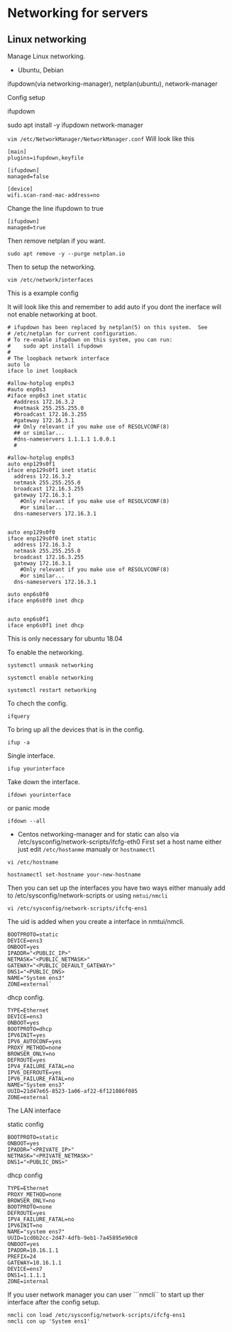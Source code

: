 
# Networking for servers


## Linux networking 

Manage Linux networking.


- Ubuntu, Debian 

ifupdown(via networking-manager), netplan(ubuntu), network-manager

Config setup

ifupdown

sudo apt install -y ifupdown network-manager

`vim /etc/NetworkManager/NetworkManager.conf`
Will look like this

```
[main]
plugins=ifupdown,keyfile

[ifupdown]
managed=false

[device]
wifi.scan-rand-mac-address=no

```
Change the line ifupdown to true

```
[ifupdown]
managed=true

```
Then remove netplan if you want.

`sudo apt remove -y --purge netplan.io`

Then to setup the networking.

`vim /etc/network/interfaces`

This is a example config


It will look like this and remember to add auto if you dont the inerface will not 
enable networking at boot.

```
# ifupdown has been replaced by netplan(5) on this system.  See
# /etc/netplan for current configuration.
# To re-enable ifupdown on this system, you can run:
#    sudo apt install ifupdown
#
# The loopback network interface
auto lo
iface lo inet loopback

#allow-hotplug enp0s3
#auto enp0s3
#iface enp0s3 inet static
  #address 172.16.3.2
  #netmask 255.255.255.0
  #broadcast 172.16.3.255
  #gateway 172.16.3.1
  ## Only relevant if you make use of RESOLVCONF(8)
  ## or similar...
  #dns-nameservers 1.1.1.1 1.0.0.1
  #

#allow-hotplug enp0s3
auto enp129s0f1
iface enp129s0f1 inet static
  address 172.16.3.2
  netmask 255.255.255.0
  broadcast 172.16.3.255
  gateway 172.16.3.1
    #Only relevant if you make use of RESOLVCONF(8)
    #or similar...
  dns-nameservers 172.16.3.1


auto enp129s0f0
iface enp129s0f0 inet static
  address 172.16.3.2
  netmask 255.255.255.0
  broadcast 172.16.3.255
  gateway 172.16.3.1
    #Only relevant if you make use of RESOLVCONF(8)
    #or similar...
  dns-nameservers 172.16.3.1

auto enp6s0f0
iface enp6s0f0 inet dhcp


auto enp6s0f1
iface enp6s0f1 inet dhcp

```

This is only necessary for ubuntu 18.04

To enable the networking.

`systemctl unmask networking`

`systemctl enable networking`

`systemctl restart networking`


To chech the config.

`ifquery`

To bring up all the devices that is in the config.

`ifup -a`

Single interface.

`ifup yourinterface`

Take down the interface.

`ifdown yourinterface`

or panic mode 

`ifdown --all`


- Centos 
networking-manager and for static can also via /etc/sysconfig/network-scripts/ifcfg-eth0 
First set a host name either just edit ```/etc/hostanme``` manualy or ```hostnamectl```

```
vi /etc/hostname

hostnamectl set-hostname your-new-hostname

```

Then you can set up the interfaces you have two ways either manualy add to /etc/sysconfig/network-scripts or using ```nmtui/nmcli```
```
vi /etc/sysconfig/network-scripts/ifcfq-ens1

```
The uid is added when you create a interface in nmtui/nmcli.

```
BOOTPROTO=static
DEVICE=ens3
ONBOOT=yes
IPADDR="<PUBLIC_IP>"
NETMASK="<PUBLIC_NETMASK>"
GATEWAY="<PUBLIC_DEFAULT_GATEWAY>"
DNS1="<PUBLIC_DNS>
NAME="System ens3"
ZONE=external`

```
dhcp config.
```
TYPE=Ethernet
DEVICE=ens3
ONBOOT=yes
BOOTPROTO=dhcp
IPV6INIT=yes
IPV6_AUTOCONF=yes
PROXY_METHOD=none
BROWSER_ONLY=no
DEFROUTE=yes
IPV4_FAILURE_FATAL=no
IPV6_DEFROUTE=yes
IPV6_FAILURE_FATAL=no
NAME="System ens3"
UUID=21d47e65-8523-1a06-af22-6f121086f085
ZONE=external

```
 The LAN interface

static config

```
BOOTPROTO=static
ONBOOT=yes
IPADDR="<PRIVATE_IP>"
NETMASK="<PRIVATE_NETMASK>"
DNS1="<PUBLIC_DNS>"

```
dhcp config 
```
TYPE=Ethernet
PROXY_METHOD=none
BROWSER_ONLY=no
BOOTPROTO=none
DEFROUTE=yes
IPV4_FAILURE_FATAL=no
IPV6INIT=no
NAME="system ens7"
UUID=1cd0b2cc-2d47-4dfb-9eb1-7a45895e90c0
ONBOOT=yes
IPADDR=10.16.1.1
PREFIX=24
GATEWAY=10.16.1.1
DEVICE=ens7
DNS1=1.1.1.1
ZONE=internal
```
If you user network manager you can user ```nmcli`` to start up ther interface after the config setup.
```
nmcli con load /etc/sysconfig/network-scripts/ifcfg-ens1
nmcli con up 'System ens1'
```


